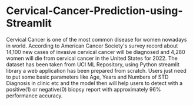 # Cervical-Cancer-Prediction-using-Streamlit

Cervical Cancer is one of the most common disease for women nowadays in world. According to American Cancer Society's survey record about 14,100 new cases of invasive cervical cancer will be diagnosed and  4,280 women will die from cervical cancer in the United States for 2022. The dataset has been taken from UCI ML Repository, using
Python streamlit library a web application has been prepared from scratch. Users just need to put some basic parameters like Age, Years and Numbers of STD Diagnosis in clinic etc and the model then will help users to detect with a positive(1) or negative(0) biopsy report with approximately 96% performance accuracy.
